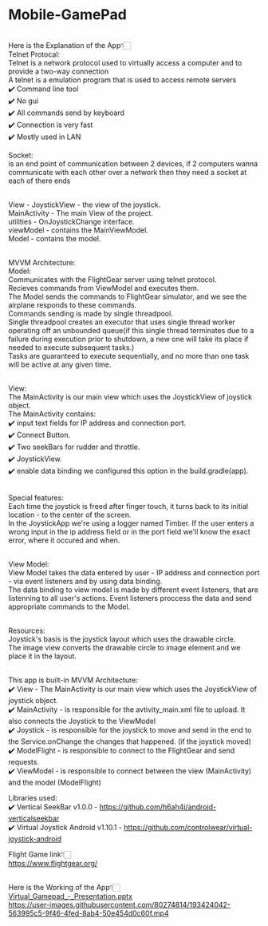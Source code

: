 # Mobile-GamePad
<br>Here is the Explanation of the App👇🏻
<br>Telnet Protocal: <br>Telnet is a network protocol used to virtually access a computer and to provide a two-way connection
                 <br>A telnet is a emulation program that is used to access remote servers<br> 
                 ✔️ Command line tool<br>
                 ✔️ No gui<br> 
                 ✔️ All commands send by keyboard<br> 
                 ✔️ Connection is very fast<br> 
                 ✔️ Mostly used in LAN<br>

Socket: <br>is an end point of communication between 2 devices, 
        if 2 computers wanna communicate with each other over a network then they need a socket at each of there ends
        
<br>View - JoystickView - the view of the joystick.
<br>MainActivity - The main View of the project.
<br>utilities - OnJoystickChange interface.
<br>viewModel - contains the MainViewModel.
<br>Model - contains the model.

<br>MVVM Architecture:
<br>Model:
<br>Communicates with the FlightGear server using telnet protocol.
<br>Recieves commands from ViewModel and executes them.
<br>The Model sends the commands to FlightGear simulator, and we see the airplane responds to these commands.
<br>Commands sending is made by single threadpool.
<br>Single threadpool creates an executor that uses single thread worker operating off an unbounded queue(if this single thread terminates due to a failure during execution prior to shutdown, a new one will take its place if needed to execute subsequent tasks.) 
<br>Tasks are guaranteed to execute sequentially, and no more than one task will be active at any given time.

<br>View: 
<br>The MainActivity is our main view which uses the JoystickView of joystick object. 
<br>The MainActivity contains: 
<br>✔️ input text fields for IP address and connection port. 
<br>✔️ Connect Button. 
<br>✔️ Two seekBars for rudder and throttle. 
<br>✔️ JoystickView. 
<br>✔️ enable data binding we configured this option in the build.gradle(app).

<br>Special features: 
<br>Each time the joystick is freed after finger touch, it turns back to its initial location - to the center of the screen. 
<br>In the JoystickApp we're using a logger named Timber. If the user enters a wrong input in the ip address field or in the port field we'll know the exact error, where it occured and when.

<br>View Model:
<br>View Model takes the data entered by user - IP address and connection port - via event listeners and by using data binding. 
<br>The data binding to view model is made by different event listeners, that are listenning to all user's actions. Event listeners proccess the data and send appropriate commands to the Model.

<br>Resources:
<br>Joystick's basis is the joystick layout which uses the drawable circle. 
<br>The image view converts the drawable circle to image element and we place it in the layout.

<br>This app is built-in MVVM Architecture: 
<br>✔️ View - The MainActivity is our main view which uses the JoystickView of joystick object. 
<br>✔️ MainActivity - is responsible for the avtivity_main.xml file to upload. It also connects the Joystick to the ViewModel 
<br>✔️ Joystick - is responsible for the joystick to move and send in the end to the Service.onChange the changes that happened. (if the joystick moved) 
<br>✔️ ModelFlight - is responsible to connect to the FlightGear and send requests. 
<br>✔️ ViewModel - is responsible to connect between the view (MainActivity) and the model (ModelFlight)

Libraries used: 
<br>✔️ Vertical SeekBar v1.0.0 - https://github.com/h6ah4i/android-verticalseekbar
<br>✔️ Virtual Joystick Android v1.10.1 - https://github.com/controlwear/virtual-joystick-android

Flight Game link👇🏻<br>
https://www.flightgear.org/

<br>Here is the Working of the App👇🏻<br>
[Virtual_Gamepad_-_Presentation.pptx](https://github.com/CyberWarrior743/Mobile-GamePad/files/9690967/Virtual_Gamepad_-_Presentation.pptx)
<br>https://user-images.githubusercontent.com/80274814/193424042-563995c5-9f46-4fed-8ab4-50e454d0c60f.mp4
